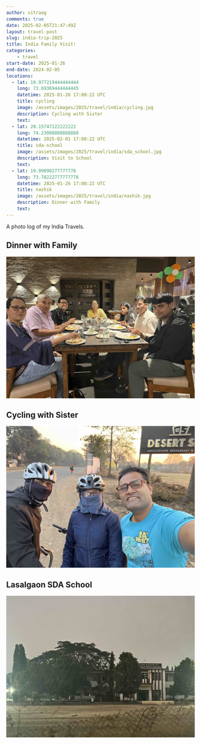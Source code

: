 ```yaml
---
author: vitraag
comments: true
date: 2025-02-05T21:47:49Z
layout: travel-post
slug: india-trip-2025 
title: India Family Visit!
categories:
    - travel
start-date: 2025-01-26
end-date: 2024-02-05
locations:
  - lat: 19.977219444444444
    long: 73.69369444444445
    datetime: 2025-01-26 17:08:22 UTC
    title: cycling
    image: /assets/images/2025/travel/india/cycling.jpg
    description: Cycling with Sister
    text:
  - lat: 20.15747222222222
    long: 74.23088888888888
    datetime: 2025-02-01 17:08:22 UTC
    title: sda-school
    image: /assets/images/2025/travel/india/sda_school.jpg
    description: Visit to School
    text:
  - lat: 19.99090277777778
    long: 73.78222777777778
    datetime: 2025-01-26 17:08:22 UTC
    title: nashik
    image: /assets/images/2025/travel/india/nashik.jpg
    description: Dinner with Family
    text:
---
```

A photo log of my India Travels.

## Dinner with Family
![Dinner with Family](/assets/images/2025/travel/india/nashik.jpg)
## Cycling with Sister
![Cycling with Sister](/assets/images/2025/travel/india/cycling.jpg)
## Lasalgaon SDA School
![SDA School](/assets/images/2025/travel/india/sda_school.jpg)

